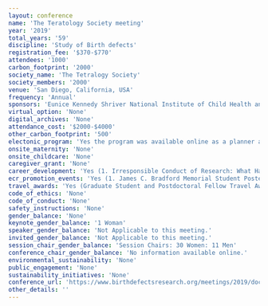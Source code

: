 ```yaml
---
layout: conference 
name: 'The Teratology Society meeting'
year: '2019'
total_years: '59'
discipline: 'Study of Birth defects'
registration_fee: '$370-$770'
attendees: '1000'
carbon_footprint: '2000'
society_name: 'The Tetralogy Society'
society_members: '2000'
venue: 'San Diego, California, USA'
frequency: 'Annual'
sponsors: 'Eunice Kennedy Shriver National Institute of Child Health and Human Development, Health and Environmental Sciences Institute, Wiley, Breslin Toxicology Consulting, LLC, Charles River, March of Dimes, Aclairo Pharmaceutical Development Group, Inc., Exponent Inc., Lilly USA, LLC, National Institute of Environmental Health Sciences, NOVARTIS, Bristol-Myers Squibb, Celgene Corporation, Incyte Corporation, Sandcastle Toxicology Associates, SANOFI, Scialli Consulting LLC, Society of Toxicology, Stephen B. Harris Group '
virtual_option: 'None'
digital_archives: 'None'
attendance_cost: '$2000-$4000'
other_carbon_footprint: '500'
electonic_program: 'Yes the program was available online as a planner and a .pdf file.'
onsite_maternity: 'None'
onsite_childcare: 'None'
caregiver_grant: 'None'
career_development: 'Yes (1. Irresponsible Conduct of Research: What Happens When Things Go Wrong 2. Multidisciplinary Research Needs Workshop  3. Breakfast with the Teratology Mentors 4. Become More Involved with the society  5. Student Career Event)'
ecr_promotion_events: 'Yes (1. James C. Bradford Memorial Student Poster Awards  2. Edward W. Carney Trainee Awards)'
travel_awards: 'Yes (Graduate Student and Postdoctoral Fellow Travel Awards)'
code_of_ethics: 'None'
code_of_conduct: 'None'
safety_instructions: 'None'
gender_balance: 'None'
keynote_gender_balance: '1 Woman'
speaker_gender_balance: 'Not Applicable to this meeting.'
invited_gender_balance: 'Not Applicable to this meeting.'
session_chair_gender_balance: 'Session Chairs: 30 Women: 11 Men'
conference_chair_gender_balance: 'No information available online.'
environmental_sustainability: 'None'
public_engagement: 'None'
sustainability_initiatives: 'None'
conference_url: 'https://www.birthdefectsresearch.org/meetings/2019/docs/2019percent20Annualpercent20Meetingpercent20Agendapercent206-10-19.pdf'
other_details: ''
---
```

